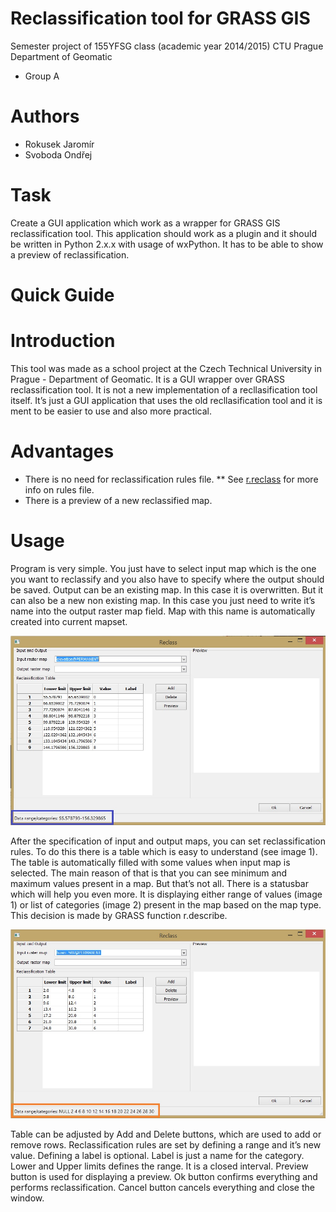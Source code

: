 # Reclassification tool for GRASS GIS

Semester project of 155YFSG class (academic year 2014/2015) CTU Prague Department of Geomatic

* Group A

# Authors

* Rokusek Jaromír
* Svoboda Ondřej

# Task

Create a GUI application which work as a wrapper for GRASS GIS reclassification tool. 
This application should work as a plugin and it should be written in Python 2.x.x with usage of wxPython.
It has to be able to show a preview of reclassification.

# Quick Guide

# Introduction

This tool was made as a school project at the Czech Technical University in Prague - Department of Geomatic. 
It is a GUI wrapper over GRASS reclassification tool. It is not a new implementation of a recllasification tool itself. 
It’s just a GUI application that uses the old recllasification tool and it is ment to be easier to use and also more practical.

# Advantages
* There is no need for reclassification rules file. 
** See [r.reclass](http://grass.osgeo.org/grass71/manuals/r.reclass.html) for more info on rules file.
* There is a preview of a new reclassified map.

# Usage
Program is very simple. You just have to select input map which is the one you want to reclassify and you also have to specify where the output should be saved. 
Output can be an existing map. In this case it is overwritten. But it  can also be a new non existing map. 
In this case you just need to write it’s name into the output raster map field. Map with this name is automatically created into current mapset. 

![image 1](/images/range.jpg)

After the specification of  input and output maps, you can set reclassification rules. To do this there is a table which is easy to understand (see image 1). 
The table is automatically filled with some values when input map is selected. 
The main reason of that is that you can see minimum and maximum values present in a map. 
But that’s not all. There is a statusbar which will help you even more. 
It is displaying either range of values (image 1) or list of categories (image 2) present in the map based on the map type. 
This decision is made by GRASS function r.describe.

![image 2](/images/categories.jpg)

Table can be adjusted by Add and Delete buttons, which are used to add or remove rows.
Reclassification rules are set by defining a range and it’s new value. Defining a label is optional. 
Label is just a name for the category. Lower and Upper limits defines the range. It is a closed interval.
Preview button is used for displaying a preview. Ok button confirms everything and performs reclassification. 
Cancel button cancels everything and close the window.








